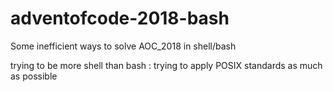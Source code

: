 # adventofcode-2018-bash
Some inefficient ways to solve AOC_2018 in shell/bash

trying to be more shell than bash : trying to apply POSIX standards as much as possible
